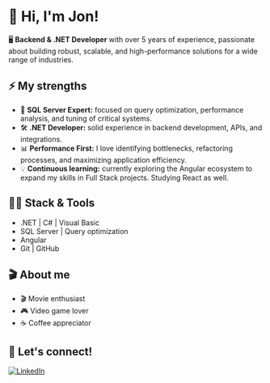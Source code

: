 # 👋 Hi, I'm Jon!

🖥️ **Backend & .NET Developer** with over 5 years of experience, passionate about building robust, scalable, and high-performance solutions for a wide range of industries.

## ⚡ My strengths

- 🚀 **SQL Server Expert:** focused on query optimization, performance analysis, and tuning of critical systems.
- 🛠️ **.NET Developer:** solid experience in backend development, APIs, and integrations.
- 📊 **Performance First:** I love identifying bottlenecks, refactoring processes, and maximizing application efficiency.
- 💡 **Continuous learning:** currently exploring the Angular ecosystem to expand my skills in Full Stack projects. Studying React as well.

## 👨‍💻 Stack & Tools

- .NET | C# | Visual Basic
- SQL Server | Query optimization
- Angular
- Git | GitHub 

## 🎬 About me

- 🎬 Movie enthusiast
- 🎮 Video game lover
- ☕ Coffee appreciator

## 🤝 Let's connect!

[![LinkedIn](https://img.shields.io/badge/LinkedIn-blue?style=for-the-badge&logo=linkedin)](https://www.linkedin.com/in/joaosaraivar/)

